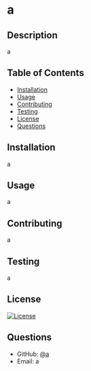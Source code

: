# a

  ## Description

  a
  
  ## Table of Contents
  
  * [Installation](#installation)
  * [Usage](#usage)
  * [Contributing](#contributing)
  * [Testing](#testing)
  * [License](#license)
  * [Questions](#questions)
  
  ## Installation

  a
  
  ## Usage 

  a
  
  ## Contributing

  a
  
  ## Testing

  a
  
  ## License

  [![License](https://img.shields.io/badge/License-Apache%202.0-blue.svg)](https://opensource.org/licenses/Apache-2.0)
  
  ## Questions
  
  * GitHub: [@a](https://github.com/a)
  * Email: a
